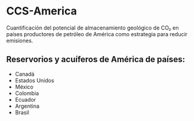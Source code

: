 # CCS-America
Cuantificación del potencial de almacenamiento geológico de CO₂ en países productores de petróleo de América como estrategia para reducir emisiones.

## Reservorios y acuíferos de América de países:
- Canadá
- Estados Unidos
- México
- Colombia
- Ecuador
- Argentina
- Brasil
